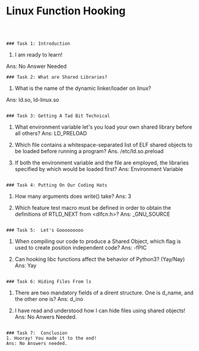 # Linux Function Hooking

<br/>


```

### Task 1: Introduction 

```
1. I am ready to learn!

Ans: No Answer Needed

```
### Task 2: What are Shared Libraries? 

```
1. What is the name of the dynamic linker/loader on linux?

Ans: ld.so, ld-linux.so

```

### Task 3: Getting A Tad Bit Technical 

```
1. What environment variable let's you load your own shared library before all others? 
Ans: LD_PRELOAD

2. Which file contains a whitespace-separated list of ELF shared objects to be loaded before running a program?
Ans. /etc/ld.so.preload

3. If both the environment variable and the file are employed, the libraries specified by which would be loaded first?
Ans: Environment Variable

```

### Task 4: Putting On Our Coding Hats 
```
1. How many arguments does write() take? 
Ans: 3

2. Which feature test macro must be defined in order to obtain the  definitions  of RTLD_NEXT from <dlfcn.h>? 
Ans: _GNU_SOURCE

```

### Task 5:  Let's Gooooooooo 

```
1.  When compiling our code to produce a Shared Object, which flag is used to create position independent code?
Ans: -fPIC

2. Can hooking libc functions affect the behavior of Python3? (Yay/Nay)
Ans: Yay

```

### Task 6: Hiding Files From ls 

```
1. There are two mandatory fields of a dirent structure. One is d_name, and the other one is?
Ans: d_ino

2. I have read and understood how I can hide files using shared objects!
Ans: No Anwers Needed.

```

### Task 7:  Conclusion 
1. Hooray! You made it to the end! 
Ans: No Answers needed.

```


```


